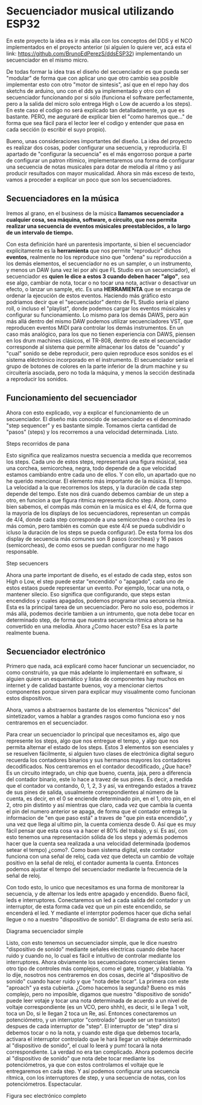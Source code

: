 # Secuenciador musical utilizando ESP32

En este proyecto la idea es ir más alla con los conceptos del DDS y el NCO implementados en el proyecto anterior (si alguien lo quiere ver, acá esta el link: https://github.com/BrunoEdPerezS/ddsESP32) implementando un secuenciador en el mismo micro.

De todas formar la idea tras el diseño del secuenciador es que pueda ser "modular" de forma que con aplicar uno que otro cambio sea posible implementar esto con otro "motor de sintesis", así que en el repo hay dos sketchs de arduino, uno con el dds ya implementado y otro con el secuenciador funcionando por si sólo (funciona el software perfectamente, pero a la salida del micro solo entrega High o Low de acuerdo a los steps).
En este caso el codigo no será explicado tan detalladamente, ya que es bastante. PERO, me aeguraré de explicar bien el "como haremos que..." de forma que sea fácil para el lector leer el codigo y entender que pasa en cada sección (o escribir el suyo propio).

Bueno, unas consideraciones importantes del diseño. La idea del proyecto es realizar dos cosas, poder configurar una secuencia, y reproducirla. El apartado de "configurar la secuencia" es el más engorroso porque a parte de configurar un patron rítimico, implementaremos una forma de configurar una secuencia de notas musicales para dotar de melodía al ritmo y así producir resultados con mayor musicalidad. Ahora sin más exceso de texto, vamos a proceder a explicar un poco que son los secuenciadores.

## Secuenciadores en la música

Iremos al grano, en el business de la música **llamamos secuenciador a cualquier cosa, sea máquina, software, o circuito, que nos permita realizar una secuencia de eventos músicales preestablecidos, a lo largo de un intervalo de tiempo.**

Con esta definición haré un parentesis importante, si bien el secuenciador explícitamente es la **herramienta** que nos permite "reproducir" dichos **eventos**, realmente no los reproduce sino que "ordena" su reproducción a los demás elementos, el secuenciador no es un sampler, o un instrumento, y menos un DAW (una vez lei por ahi que FL Studio era un secuenciador), el secuenciador es **quien le dice a estos 3 cuando deben hacer "algo"**, sea ese algo, cambiar de nota, tocar o no tocar una nota, activar o desactivar un efecto, o lanzar un sample, etc. Es una **HERRAMIENTA** que se encarga de ordenar la ejecución de estos eventos.
Haciendo más gráfico esto podriamos decir que el "secuenciador" dentro de FL Studio sería el piano roll, o incluso el "playlist", donde podemos cargar los eventos músicales y configurar su funcionamiento. Lo mismo para los demás DAWS, pero aún más allá dentro del mismo DAW podemos utilizar secuenciadores VST, que reproducen eventos MIDI para controlar los demás instrumentos. En un caso más analógico, para los que no tienen experiencia con DAWS, piensen en los drum machines clásicos, el TR-808, dentro de este el secuenciador corresponde al sistema que permite almacenar los datos de "cuando" y "cual" sonido se debe reproducir, pero quien reproduce esos sonidos es el sistema eléctrónico incorporado en el instrumento. El secuenciador sería el grupo de botones de colores en la parte inferior de la drum machine y su circuitería asociada, pero no toda la máquina, y menos la sección destinada a reproducir los sonidos.

## Funcionamiento del secuenciador

Ahora con esto explicado, voy a explicar el funcionamiento de un secuenciador. El diseño más conocido de secuenciador es el denominado "step sequencer" y es bastante simple. Tomamos cierta cantidad de "pasos" (steps) y los recorremos a una velocidad determinada. Listo.

Steps recorridos de pana

Esto significa que realizamos nuestra secuencia a medida que recorremos los steps. Cada uno de estos steps, representará una figura músical, sea una corchea, semicorchea, negra, todo depende de a que velocidad estamos cambiando entre cada uno de ellos. Y con ello, un apartado que no he querido mencionar. El elemento más importante de la música. El tempo. La velocidad a la que recorremos los steps, y la duración de cada step depende del tempo. Este nos dirá cuando debemos cambiar de un step a otro, en funcion a que figura ritmica representa dicho step. Ahora, como bien sabemos, el compás más común en la música es el 4/4, de forma que la mayoría de los displays de los secuenciadores, representan un compás de 4/4, donde cada step corresponde a una semicorchea o corchea (es lo más común, pero también es común que este 4/4 se pueda subdividir o icluso la duración de los steps se pueda configurar). De esta forma los dos display de secuencia más comunes son 8 pasos (corcheas) y 16 pasos (semicorcheas), de como esos se puedan configurar no me hago responsable.

Step secuencers

Ahora una parte important de diseño, es el estado de cada step, estos son High o Low, el step puede estar "encendido" o "apagado", cada uno de estos estaos puede representar un evento. Por ejemplo, tocar una nota, o mantener silecio. Eso significa que configurando, que steps estan encendidos y cuales apagados, podemos programar una secuencia rítmica. Esta es la principal tarea de un secuenciador. Pero no solo eso, podemos ir más allá, podemos decirle tambien a un intrumento, que nota debe tocar en determinado step, de forma que nuestra secuencia ritmica ahora se ha convertido en una melodía. Ahora ¿Como hacer esto? Esa es la parte realmente buena.


## Secuenciador electrónico

Primero que nada, acá explicaré como hacer funcionar un secuenciador, no como construirlo, ya que más adelante lo implementaré en software, si alguien quiere un esquemático y listas de componentes hay muchos en internet y de calidad bastante buenos, voy a mencionar ciertos componentes porque sirven para explicar muy visualmente como funcionan estos dispositivos.

Ahora, vamos a abstraernos bastante de los elementos "técnicos" del sintetizador, vamos a hablar a grandes rasgos como funciona eso y nos centraremos en el secuenciador. 

Para crear un secuenciador lo principal que necesitamos es, algo que represente los steps, algo que nos entregue el tempo, y algo que nos permita alternar el estado de los steps. Estos 3 elementos son esenciales y se resuelven fácilmente, si alguien tuvo clases de electrónica digital seguro recuerda los contadores binarios y sus hermanos mayores los contadores decodificados. Nos centraremos en el contador decodificado, ¿Que hace? Es un circuito integrado, un chip que bueno, cuenta, jaja, pero a diferencia del contador binario, este lo hace a travez de sus pines. Es decir, a medida que el contador va contando, 0, 1, 2, 3 y así, va entregando estados a travez de sus pines de salida, usualmente correspondientes al número de la cuenta, es decir, en el 0 se enciende determinado pin, en el 1, otro pin, en el 2, otro pin distinto y así mientras que claro, cada vez que cambia la cuenta el pin del numero anterior se apaga, de forma que el contador entrega la informacion de "en que paso está" a traves de "que pin esta encendido", y una vez que llega al ultimo pin, la cuenta comienza desde 0. Así que es muy fácil pensar que esta cosa va a hacer el 80% del trabajo, y sí. Es así, con esto tenemos una representación sólida de los steps y además podemos hacer que la cuenta sea realizada a una velocidad determinada (podemos setear el tempo) ¿como?. Como buen sistema digital, este contador funciona con una señal de reloj, cada vez que detecta un cambio de voltaje positivo en la señal de reloj, el contador aumenta la cuenta. Entonces podemos ajustar el tempo del secuenciador mediante la frecuencia de la señal de reloj.

Con todo esto, lo unico que necesitamos es una forma de monitorear la secuencia, y de alternar los leds entre apagado y encendido. Bueno fácil, leds e interruptores. Conectaremos un led a cada salida del contador y un interruptor, de esta forma cada vez que un pin este encendido, se encenderá el led. Y mediante el interrptor podemos hacer que dicha señal llegue o no a nuestro "dispositivo de sonido". El diagrama de esto sería así.

Diagrama secuenciador simple

Listo, con esto tenemos un secuenciador simple, que le dice nuestro "dispositivo de sonido" mediante señales electricas cuando debe hacer ruido y cuando no, lo cual es fácil e intuitivo de controlar mediante los interruptores. Ahora obviamente los secuenciadores comerciales tienen otro tipo de controles más complejos, como el gate, trigger, y blablabla. Ya lo dije, nosotros nos centraremos en dos cosas, decirle al "dispositivo de sonido" cuando hacer ruido y que "nota debe tocar". La primera con este "aproach" ya esta cubierta. ¿Como hacemos la segunda? Bueno es más complejo, pero no imposible, digamos que nuestro "dispositivo de sonido" puede leer votaje y tocar una nota determinada de acuerdo a un nivel de voltaje correspondiente (es un VCO, pero shhh), es decir, si le llega 1 volt, toca un Do, si le llegan 2 toca un Re, así. Entonces conectaremos un potenciómetro, y un interruptor "controlado" (puede ser un transistor) despues de cada interruptor de "step". El interruptor de "step" dira si debemos tocar o no la nota, y cuando este diga que debemos tocarla, activara el interruptor controlado que le hará llegar un voltaje determinado al "dispositivo de sonido", el cual lo leerá y pum! tocará la nota correspondiente. La verdad no era tan complicado. Ahora podemos decirle al "dispositivo de sonido" que nota debe tocar mediante los potenciómetros, ya que con estos controlamos el voltaje que le entregaremos en cada step. Y así podemos configurar una secuencia rítmica, con los interruptores de step, y una secuencia de notas, con los potenciómetros. Espectacular.

Figura sec electrónico completo


























<!---
Imagenes
![Circulo y onda](docs/assets/images/Circulo_Onda.svg) 

Indice
1. [Entendiendo la oscilación](#id1)
2. [Osciladores digitales y wavetables](#id2)


<div id='id1' />
## Entendiendo la oscilación

<div id='id2' />
## Osciladores digitales y wavetables
-->

